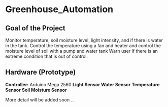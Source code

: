 # Greenhouse_Automation
## Goal of the Project
Monitor temperature, soil moisture level, light intensity, and if there is water in the tank.
Control the temperature using a fan and heater and control the moisture level of soil with a pump and water tank
Warn user if there is an extreme condition that is out of control.
## Hardware (Prototype)
**Controller:** Arduino Mega 2560
**Light Sensor** 
**Water Sensor** 
**Temperature Sensor**
**Soil Moisture Sensor**

More detail will be added soon ...
